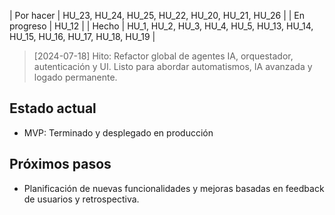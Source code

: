 | Por hacer   | HU_23, HU_24, HU_25, HU_22, HU_20, HU_21, HU_26 |
| En progreso | HU_12 |
| Hecho       | HU_1, HU_2, HU_3, HU_4, HU_5, HU_13, HU_14, HU_15, HU_16, HU_17, HU_18, HU_19 |

> [2024-07-18] Hito: Refactor global de agentes IA, orquestador, autenticación y UI. Listo para abordar automatismos, IA avanzada y logado permanente.

## Estado actual
- MVP: Terminado y desplegado en producción

## Próximos pasos
- Planificación de nuevas funcionalidades y mejoras basadas en feedback de usuarios y retrospectiva.
